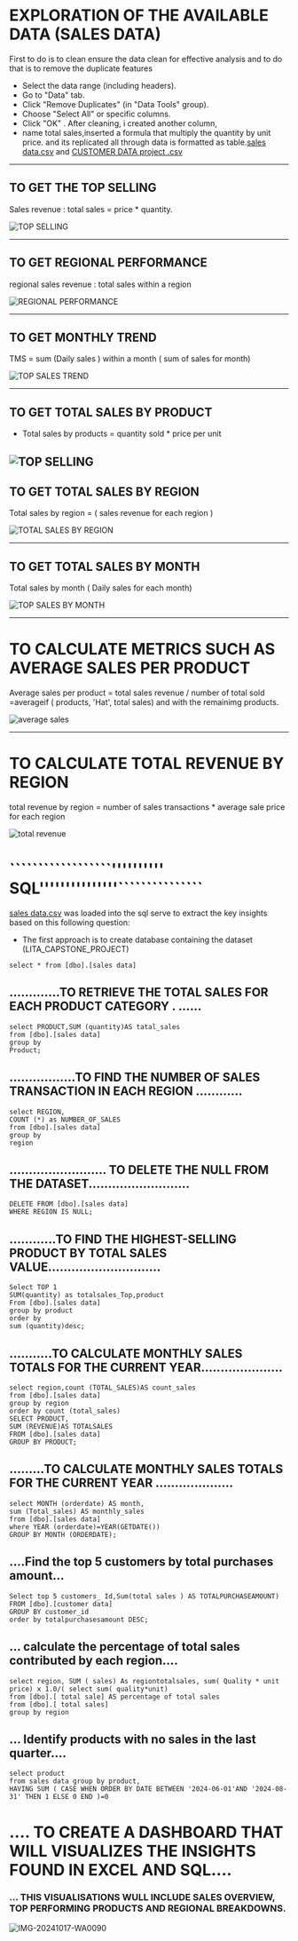 # EXPLORATION OF THE AVAILABLE DATA (SALES DATA) 

First to do is to clean ensure the data clean for effective analysis 
and to do that is to remove the duplicate features
- Select the data range (including headers).
- Go to "Data" tab.
-  Click "Remove Duplicates" (in "Data Tools" group).
-  Choose "Select All" or specific columns.
- Click "OK" .  After cleaning, i created another column, 
- name total sales,inserted a formula that multiply the quantity by unit price. 
and its replicated all through data is formatted as table.[sales data.csv](https://github.com/user-attachments/files/17629480/sales.data.csv) and 
[CUSTOMER DATA project .csv](https://github.com/user-attachments/files/17630782/CUSTOMER.DATA.project.csv)

------------------------------------------------

## TO GET THE TOP SELLING 
 	
Sales revenue : total sales = price * quantity.

![TOP SELLING](https://github.com/user-attachments/assets/23f24b68-c133-4f77-a9fc-cc9f1af27d42)

-------------------------------------------------------------

## TO GET REGIONAL PERFORMANCE 

regional sales revenue : total sales within a region

![REGIONAL PERFORMANCE](https://github.com/user-attachments/assets/8aa38b18-01e5-4d91-a963-a5457663dede)

------------------------------------------------------------

## TO GET MONTHLY TREND 

TMS = sum (Daily sales ) within a month ( sum of sales for month)

![TOP SALES TREND](https://github.com/user-attachments/assets/864a1d23-3156-4506-b956-8484289edc8f)


------------------------------------------------------------------
## TO GET TOTAL SALES BY PRODUCT

- Total sales by products = quantity sold * price per unit

![TOP SELLING](https://github.com/user-attachments/assets/f50c755c-22ad-4afa-b51b-789525c27ef6)
---------------------------------------------------------


## TO GET TOTAL SALES BY REGION

 Total sales by region = ( sales revenue for each region )

![TOTAL SALES BY REGION](https://github.com/user-attachments/assets/78d6e7f8-09b9-4916-b99a-de104c2257b2)

------------------------------------------------------

## TO GET TOTAL SALES BY MONTH 

Total sales by month ( Daily sales for each month) 

![TOP SALES BY MONTH](https://github.com/user-attachments/assets/32aecfdb-785b-4ccb-aec3-9c0d06907535)

-------------------------------------------------------------------
# TO CALCULATE METRICS SUCH AS AVERAGE SALES PER PRODUCT 

Average sales per product = total sales revenue / number of total sold 
=averageif ( products, 'Hat', total sales) and with the remainimg products. 

![average sales](https://github.com/user-attachments/assets/984a6997-6cbd-40cf-9d9f-679c211b4947)

----------------------------------------------------------------------------
# TO CALCULATE TOTAL REVENUE BY REGION 

total revenue by region = number of sales transactions * average sale price for each region 

![total revenue](https://github.com/user-attachments/assets/3cdaa702-b69b-4386-8a29-18c4b605a8d3)



   # ``````````````````'''''''''' SQL'''''''''''''''```````````````

[sales data.csv](https://github.com/user-attachments/files/17630814/sales.data.csv)
was loaded into the sql serve to extract the key insights based on this following question: 

- The first approach is to create database containing the dataset (LITA_CAPSTONE_PROJECT)

```select * from [dbo].[sales data]```

## .............TO RETRIEVE THE TOTAL SALES FOR EACH PRODUCT CATEGORY . ......

````
select PRODUCT,SUM (quantity)AS tatal_sales
from [dbo].[sales data]
group by 
Product;
````

## .................TO FIND THE NUMBER OF SALES TRANSACTION IN EACH REGION ............

````
select REGION,
COUNT (*) as NUMBER_OF_SALES
from [dbo].[sales data]
group by
region 
````

## ......................... TO DELETE THE NULL FROM THE DATASET..........................

````
DELETE FROM [dbo].[sales data]
WHERE REGION IS NULL;
````

## ............TO FIND THE HIGHEST-SELLING PRODUCT BY TOTAL SALES VALUE.............................

````
Select TOP 1
SUM(quantity) as totalsales_Top,product
From [dbo].[sales data]
group by product
order by
sum (quantity)desc;
````

## ...........TO CALCULATE MONTHLY SALES TOTALS FOR THE CURRENT YEAR.....................

````
select region,count (TOTAL_SALES)AS count_sales
from [dbo].[sales data]
group by region
order by count (total_sales)
SELECT PRODUCT,
SUM (REVENUE)AS TOTALSALES
FROM [dbo].[sales data]
GROUP BY PRODUCT;
````

## .........TO CALCULATE MONTHLY SALES TOTALS FOR THE CURRENT YEAR ....................

````
select MONTH (orderdate) AS month,
sum (Total_sales) AS monthly_sales
from [dbo].[sales data]
where YEAR (orderdate)=YEAR(GETDATE())
GROUP BY MONTH (ORDERDATE);
````

## ....Find the top 5 customers by total purchases amount...

````
Select top 5 customers_ Id,Sum(total sales ) AS TOTALPURCHASEAMOUNT)
FROM [dbo].[customer data]
GROUP BY customer_id
order by totalpurchasesamount DESC; 
````

## ... calculate the percentage of total sales contributed by each region....

````
select region, SUM ( sales) As regiontotalsales, sum( Quality * unit price) x 1.0/( select sum( quality*unit)
from [dbo].[ total sale] AS percentage of total sales
from [dbo].[ total sales]
group by region
````
## ... Identify products with no sales in the last quarter....

````
select product
from sales data group by product,
HAVING SUM ( CASE WHEN ORDER BY DATE BETWEEN '2024-06-01'AND '2024-08-31' THEN 1 ELSE 0 END )=0
````

# ....  TO CREATE A DASHBOARD THAT WILL VISUALIZES THE INSIGHTS FOUND IN EXCEL AND SQL.... 

### ... THIS VISUALISATIONS WULL INCLUDE SALES OVERVIEW, TOP PERFORMING PRODUCTS AND REGIONAL BREAKDOWNS. 

![IMG-20241017-WA0090](https://github.com/user-attachments/assets/668a3f7e-1938-490c-b519-ad9a052b2e71)
